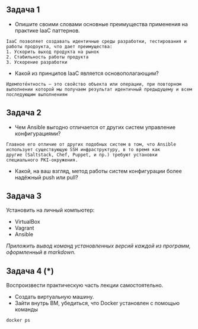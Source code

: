 ## Задача 1

- Опишите своими словами основные преимущества применения на практике IaaC паттернов.
```
IaaC позволяет создавать идентичные среды разработки, тестирования и работы продоукта, что дает преимущества:
1. Ускорить выход продукта на рынок 
2. Стабильность работы продукта 
3. Ускорение разработки
```

- Какой из принципов IaaC является основополагающим?
```
Идемпоте́нтность — это свойство объекта или операции, при повторном выполнении которой мы получаем результат идентичный предыдущему и всем последующим выполнениям
```
## Задача 2

- Чем Ansible выгодно отличается от других систем управление конфигурациями?
```
Главное его отличие от других подобных систем в том, что Ansible
использует существующую SSH инфраструктуру, в то время как
другие (Saltstack, Chef, Puppet, и пр.) требуют установки
специального PKI-окружения.
```

- Какой, на ваш взгляд, метод работы систем конфигурации более надёжный push или pull?

## Задача 3

Установить на личный компьютер:

- VirtualBox
- Vagrant
- Ansible

*Приложить вывод команд установленных версий каждой из программ, оформленный в markdown.*

## Задача 4 (*)

Воспроизвести практическую часть лекции самостоятельно.

- Создать виртуальную машину.
- Зайти внутрь ВМ, убедиться, что Docker установлен с помощью команды
```
docker ps
```
